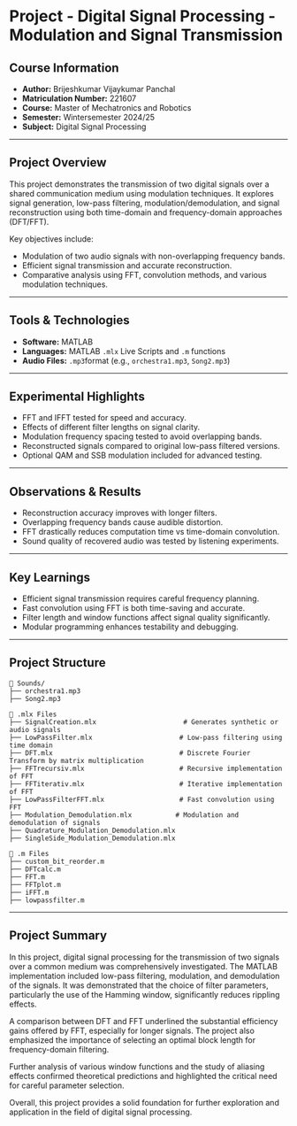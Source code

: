 # Project - Digital Signal Processing - Modulation and Signal Transmission

## Course Information

- **Author:** Brijeshkumar Vijaykumar Panchal
- **Matriculation Number:** 221607  
- **Course:** Master of Mechatronics and Robotics  
- **Semester:** Wintersemester 2024/25 
- **Subject:** Digital Signal Processing  

---

## Project Overview

This project demonstrates the transmission of two digital signals over a shared communication medium using modulation techniques. It explores signal generation, low-pass filtering, modulation/demodulation, and signal reconstruction using both time-domain and frequency-domain approaches (DFT/FFT).

Key objectives include:
- Modulation of two audio signals with non-overlapping frequency bands.
- Efficient signal transmission and accurate reconstruction.
- Comparative analysis using FFT, convolution methods, and various modulation techniques.

---

## Tools & Technologies

- **Software:** MATLAB 
- **Languages:** MATLAB `.mlx` Live Scripts and `.m` functions
- **Audio Files:** `.mp3`format (e.g., `orchestra1.mp3`, `Song2.mp3`)

---

## Experimental Highlights

- FFT and IFFT tested for speed and accuracy.
- Effects of different filter lengths on signal clarity.
- Modulation frequency spacing tested to avoid overlapping bands.
- Reconstructed signals compared to original low-pass filtered versions.
- Optional QAM and SSB modulation included for advanced testing.

---

## Observations & Results

- Reconstruction accuracy improves with longer filters.
- Overlapping frequency bands cause audible distortion.
- FFT drastically reduces computation time vs time-domain convolution.
- Sound quality of recovered audio was tested by listening experiments.

---

## Key Learnings

- Efficient signal transmission requires careful frequency planning.
- Fast convolution using FFT is both time-saving and accurate.
- Filter length and window functions affect signal quality significantly.
- Modular programming enhances testability and debugging.

---

## Project Structure

```plaintext
📂 Sounds/
├── orchestra1.mp3
├── Song2.mp3

📜 .mlx Files
├── SignalCreation.mlx                      # Generates synthetic or audio signals
├── LowPassFilter.mlx                      # Low-pass filtering using time domain
├── DFT.mlx                                # Discrete Fourier Transform by matrix multiplication
├── FFTrecursiv.mlx                        # Recursive implementation of FFT
├── FFTiterativ.mlx                        # Iterative implementation of FFT
├── LowPassFilterFFT.mlx                   # Fast convolution using FFT
├── Modulation_Demodulation.mlx           # Modulation and demodulation of signals
├── Quadrature_Modulation_Demodulation.mlx
├── SingleSide_Modulation_Demodulation.mlx

📜 .m Files
├── custom_bit_reorder.m
├── DFTcalc.m
├── FFT.m
├── FFTplot.m
├── iFFT.m
├── lowpassfilter.m
```
---

## Project Summary

In this project, digital signal processing for the transmission of two signals over a common medium was comprehensively investigated. The MATLAB implementation included low-pass filtering, modulation, and demodulation of the signals. It was demonstrated that the choice of filter parameters, particularly the use of the Hamming window, significantly reduces rippling effects.

A comparison between DFT and FFT underlined the substantial efficiency gains offered by FFT, especially for longer signals. The project also emphasized the importance of selecting an optimal block length for frequency-domain filtering.

Further analysis of various window functions and the study of aliasing effects confirmed theoretical predictions and highlighted the critical need for careful parameter selection.

Overall, this project provides a solid foundation for further exploration and application in the field of digital signal processing.
